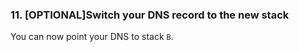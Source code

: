 

### 11. [OPTIONAL]Switch your DNS record to the new stack

You can now point your DNS to stack `B`.
